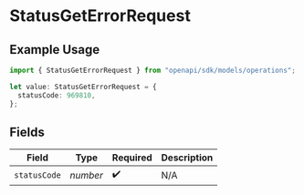 # StatusGetErrorRequest

## Example Usage

```typescript
import { StatusGetErrorRequest } from "openapi/sdk/models/operations";

let value: StatusGetErrorRequest = {
  statusCode: 969810,
};
```

## Fields

| Field              | Type               | Required           | Description        |
| ------------------ | ------------------ | ------------------ | ------------------ |
| `statusCode`       | *number*           | :heavy_check_mark: | N/A                |